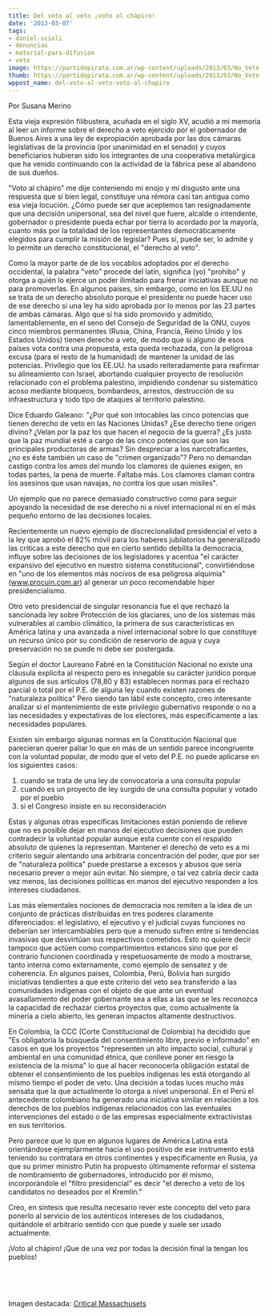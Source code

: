 ```yaml
---
title: Del voto al veto ¡voto al chápiro!
date: '2013-03-07'
tags:
- daniel-scioli
- denuncias
- material-para-difusion
- veto
image: https://partidopirata.com.ar/wp-content/uploads/2013/03/No_Veto.jpg
thumb: https://partidopirata.com.ar/wp-content/uploads/2013/03/No_Veto-150x150.jpg
wppost_name: del-voto-al-veto-voto-al-chapiro
---
```


Por Susana Merino

Esta vieja expresión filibustera, acuñada en el siglo XV, acudió a
mi memoria al leer un informe sobre el derecho a veto ejercido por el
gobernador de Buenos Aires a una ley de expropiación aprobada por las
dos cámaras legislativas de la provincia (por unanimidad en el senado)
y cuyos beneficiarios hubieran sido los integrantes de una cooperativa
metalúrgica que ha venido continuando con la actividad de la fábrica
pese al abandono de sus dueños.

"Voto al chápiro" me dije conteniendo mi enojo y mi disgusto ante
una respuesta que si bien legal, constituye una rémora casi tan
antigua como esa vieja locución. ¿Cómo puede ser que aceptemos tan
resignadamente que una decisión unipersonal, sea del nivel que fuere,
alcalde o intendente, gobernador o presidente pueda echar por tierra lo
acordado por la mayoría, cuanto más por la totalidad de los representantes
democráticamente elegidos para cumplir la misión de legislar? Pues
sí, puede ser, lo admite y lo permite un derecho constitucional, el
"derecho al veto".

Como la mayor parte de de los vocablos adoptados por el derecho
occidental, la palabra "veto" procede del latín, significa (yo) "prohibo"
y otorga a quién lo ejerce un poder ilimitado para frenar iniciativas
aunque no para promoverlas. En algunos países, sin embargo, como en
los EE.UU no se trata de un derecho absoluto porque el presidente no
puede hacer uso de ese derecho si una ley ha sido aprobada por lo menos
por las 23 partes de ambas cámaras. Algo que sí ha sido promovido
y admitido, lamentablemente, en el seno del Consejo de Seguridad de
la ONU, cuyos cinco miembros permanentes (Rusia, China, Francia, Reino
Unido y los Estados Unidos) tienen derecho a veto, de modo que si alguno
de esos países vota contra una propuesta, esta queda rechazada, con la
peligrosa excusa (para el resto de la humanidad) de mantener la unidad de
las potencias. Privilegio que los EE.UU. ha usado reiteradamente para
reafirmar su alineamiento con Israel, abortando cualquier proyecto de
resolución relacionado con el problema palestino, impidiendo condenar su
sistemático acoso mediante bloqueos, bombardeos, arrestos, destrucción
de su infraestructura y todo tipo de ataques al territorio palestino.

Dice Eduardo Galeano: "¿Por qué son intocables las cinco potencias que
tienen derecho de veto en las Naciones Unidas? ¿Ese derecho tiene origen
divino? ¿Velan por la paz los que hacen el negocio de la guerra? ¿Es
justo que la paz mundial esté a cargo de las cinco potencias que son las
principales productoras de armas? Sin despreciar a los narcotraficantes,
¿no es éste también un caso de "crimen organizado"? Pero no demandan
castigo contra los amos del mundo los clamores de quienes exigen, en
todas partes, la pena de muerte. Faltaba más. Los clamores claman
contra los asesinos que usan navajas, no contra los que usan misiles".

Un ejemplo que no parece demasiado constructivo como para seguir apoyando
la necesidad de ese derecho ni a nivel internacional ni en el más
pequeño entorno de las decisiones locales.

Recientemente un nuevo ejemplo de discrecionalidad presidencial el veto
a la ley que aprobó el 82% móvil para los haberes jubilatorios ha
generalizado las críticas a este derecho que en cierto sentido debilita
la democracia, influye sobre las decisiones de los legisladores y acentúa
"el carácter expansivo del ejecutivo en nuestro sistema constitucional",
convirtiéndose en "uno de los elementos más nocivos de esa peligrosa
alquimia" (www.procuin.com.ar) al generar un poco recomendable híper
presidencialismo.

Otro veto presidencial de singular resonancia fue el que rechazó la
sancionada ley sobre Protección de los glaciares, uno de los sistemas
más vulnerables al cambio climático, la primera de sus características
en América latina y una avanzada a nivel internacional sobre lo que
constituye un recurso único por su condición de reservorio de agua y
cuya preservación no se puede ni debe ser postergada.

Según el doctor Laureano Fabré en la Constitución Nacional no existe
una cláusula explícita al respecto pero es innegable su carácter
jurídico porque algunos de sus artículos (78,80 y 83) establecen normas
para el rechazo parcial o total por el P.E. de alguna ley cuando existen
razones de "naturaleza política" Pero siendo tan lábil este concepto,
creo interesante analizar si el mantenimiento de este privilegio
gubernativo responde o no a las necesidades y expectativas de los
electores, más específicamente a las necesidades populares.

Existen sin embargo algunas normas en la Constitución Nacional que
parecieran querer paliar lo que en más de un sentido parece incongruente
con la voluntad popular, de modo que el veto del P.E. no puede aplicarse
en los siguientes casos:
<ol>
	<li>cuando se trata de una ley de convocatoria a una consulta popular</li>
	<li>cuando es un proyecto de ley surgido de una consulta popular y votado
por el pueblo</li>
	<li>si el Congreso insiste en su reconsideración</li>
</ol>
Estas y algunas otras específicas limitaciones están poniendo de
relieve que no es posible dejar en manos del ejecutivo decisiones que
pueden contradecir la voluntad popular aunque esta cuente con el respaldo
absoluto de quienes la representan. Mantener el derecho de veto es a
mi criterio seguir alentando una arbitraria concentración del poder,
que por ser de "naturaleza política" puede prestarse a excesos y abusos
que sería necesario prever o mejor aún evitar. No siempre, o tal vez
cabría decir cada vez menos, las decisiones políticas en manos del
ejecutivo responden a los intereses ciudadanos.

Las más elementales nociones de democracia nos remiten a la idea de
un conjunto de prácticas distribuidas en tres poderes claramente
diferenciados: el legislativo, el ejecutivo y el judicial cuyas
funciones no deberían ser intercambiables pero que a menudo sufren entre
sí tendencias invasivas que desvirtúan sus respectivos cometidos. Esto
no quiere decir tampoco que actúen como compartimientos estancos sino
que por el contrario funcionen coordinada y respetuosamente de modo a
mostrarse, tanto interna como externamente, como ejemplo de sensatez y
de coherencia. En algunos países, Colombia, Perú, Bolivia han surgido
iniciativas tendientes a que este criterio del veto sea transferido
a las comunidades indígenas con el objeto de que ante un eventual
avasallamiento del poder gobernante sea a ellas a las que se les reconozca
la capacidad de rechazar ciertos proyectos que, como actualmente la
minería a cielo abierto, les generan impactos altamente destructivos.

En Colombia, la CCC (Corte Constitucional de Colombia) ha decidido que "Es
obligatoria la búsqueda del consentimiento libre, previo e informado" en
casos en que los proyectos "representen un alto impacto social, cultural
y ambiental en una comunidad étnica, que conlleve poner en riesgo la
existencia de la misma" lo que al hacer reconocerla obligación estatal de
obtener el consentimiento de los pueblos indígenas les está otorgando
al mismo tiempo el poder de veto. Una decisión a todas luces mucho
más sensata que la que actualmente lo otorga a nivel unipersonal. En
el Perú el antecedente colombiano ha generado una iniciativa similar
en relación a los derechos de los pueblos indígenas relacionados con
las eventuales intervenciones del estado o de las empresas especialmente
extractivistas en sus territorios.

Pero parece que lo que en algunos lugares de América Latina está
orientándose ejemplarmente hacia el uso positivo de ese instrumento
está teniendo su contratara en otros continentes y específicamente en
Rusia, ya que su primer ministro Putin ha propuesto últimamente reformar
el sistema de nombramiento de gobernadores, introducido por él mismo,
incorporándole el "filtro presidencial" es decir "el derecho a veto de
los candidatos no deseados por el Kremlin."

Creo, en síntesis que resulta necesario rever este concepto del veto
para ponerlo al servicio de los auténticos intereses de los ciudadanos,
quitándole el arbitrario sentido con que puede y suele ser usado
actualmente.

¡Voto al chápiro! ¡Que de una vez por todas la decisión final la
tengan los pueblos!

&nbsp;

&nbsp;

Imagen destacada: <a href="http://www.criticalmassachusetts.com/2011/04/voice-not-veto.html">Critical Massachusets</a>
